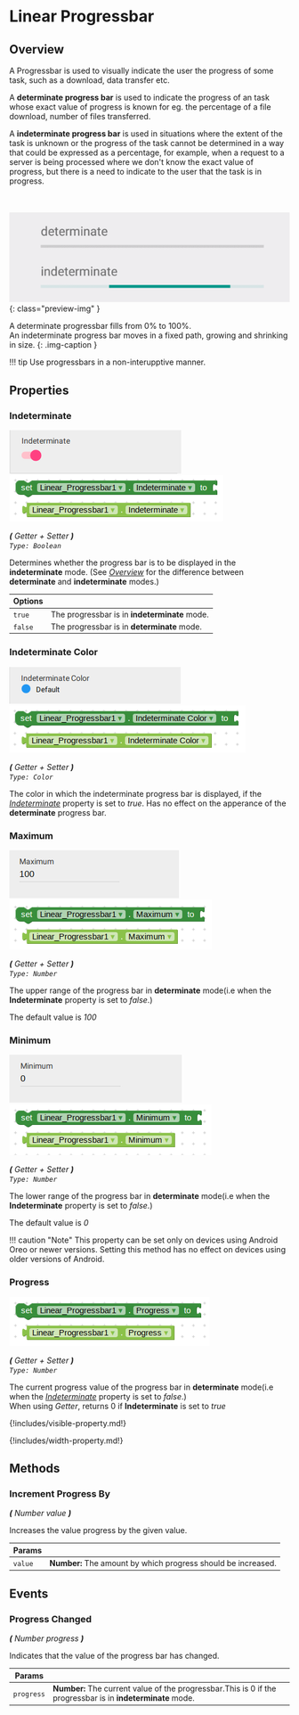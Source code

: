 # Linear Progressbar

## Overview
A Progressbar is used to visually indicate the user the progress of some task, such as a download,
data transfer etc.

A **determinate progress bar** is used to indicate the progress of an task whose exact value of 
progress is known for eg. the percentage of a file download, number of files transferred.

A **indeterminate progress bar** is used in situations where the extent of the task is unknown 
or the progress of the task cannot be determined in a way that could be expressed as a percentage,
for example, when a request to a server is being processed where we don't know the exact value of
progress, but there is a need to indicate to the user that the task is in progress.

<br><br>
![Linear Progressbar](/assets/images/components/user-interface/linear-progressbar/preview.gif){: class="preview-img" }


A determinate progressbar fills from 0% to 100%.  
An indeterminate progress bar moves in a fixed path, growing and shrinking in size.
{: .img-caption }

!!! tip
    Use progressbars in a non-interupptive manner.


## Properties

### Indeterminate

![](/assets/images/components/user-interface/linear-progressbar/d_indeterminate.png) ![](/assets/images/components/user-interface/linear-progressbar/p_indeterminate.png)

_**\(** Getter + Setter **\)**  
`Type: Boolean`_

Determines whether the progress bar is to be displayed in the **indeterminate** mode.
(See [_Overview_](#overview) for the difference between **determinate** and **indeterminate** modes.)

Options              | []()
-------------------- | ------------
`true `              | The progressbar is in **indeterminate** mode.
`false `             | The progressbar is in **determinate** mode.



### Indeterminate Color

![](/assets/images/components/user-interface/linear-progressbar/d_indeterminate-color.png) ![](/assets/images/components/user-interface/linear-progressbar/p_indeterminate-color.png)

_**\(** Getter + Setter **\)**  
`Type: Color`_

The color in which the indeterminate progress bar is displayed, if the [_Indeterminate_](#indeterminate)
property is set to _true_. Has no effect on the apperance of the **determinate** progress bar.


### Maximum

![](/assets/images/components/user-interface/linear-progressbar/d_maximum.png) ![](/assets/images/components/user-interface/linear-progressbar/p_maximum.png)

_**\(** Getter + Setter **\)**  
`Type: Number`_

The upper range of the progress bar in **determinate** mode(i.e when the **Indeterminate** property
is set to _false_.)  

The default value is _100_


### Minimum

![](/assets/images/components/user-interface/linear-progressbar/d_minimum.png) ![](/assets/images/components/user-interface/linear-progressbar/p_minimum.png)

_**\(** Getter + Setter **\)**  
`Type: Number`_

The lower range of the progress bar in **determinate** mode(i.e when the **Indeterminate** property
is set to _false_.)  

The default value is _0_  

!!! caution "Note"
    This property can be set only on devices using Android Oreo or newer versions.
    Setting this method has no effect on devices using older versions of Android.


### Progress

![](/assets/images/components/user-interface/linear-progressbar/p_progress.png)

_**\(** Getter + Setter **\)**  
`Type: Number`_

The current progress value of the progress bar in **determinate** mode(i.e when the 
[_Indeterminate_](#indeterminate) property is set to _false_.)  
When using _Getter_, returns 0 if **Indeterminate** is set to _true_

{!includes/visible-property.md!}

{!includes/width-property.md!}


## Methods


### Increment Progress By

_**\(** Number value **\)**_

Increases the value progress by the given value.


Params               |  []()       
-------------------- | ------- 
`value`              | **Number:**  The amount by which progress should be increased.


## Events

### Progress Changed

_**\(** Number progress **\)**_

Indicates that the value of the progress bar has changed.

Params               | []()
-------------------- | ---------- 
`progress`           | **Number:**  The current value of the progressbar.This is 0 if the progressbar is in **indeterminate** mode.


